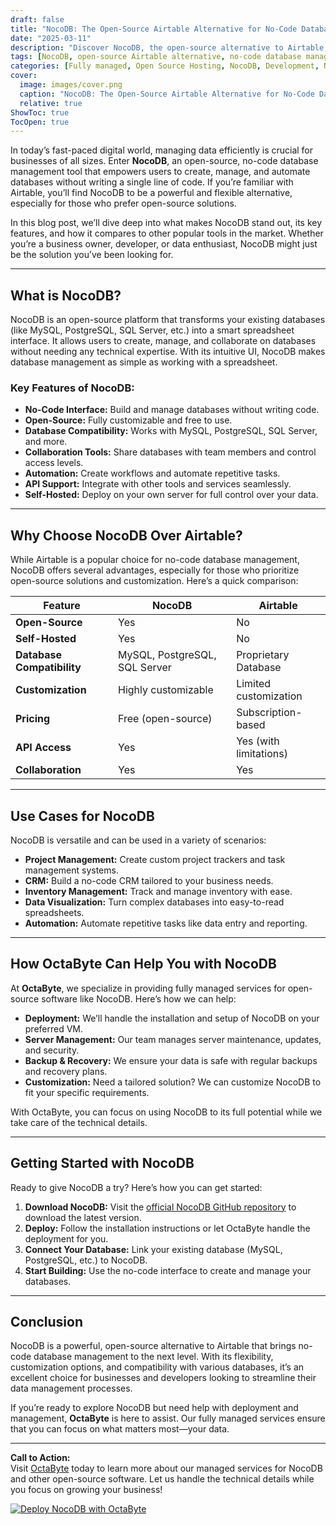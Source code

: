 ```yaml
---
draft: false
title: "NocoDB: The Open-Source Airtable Alternative for No-Code Database Management"
date: "2025-03-11"
description: "Discover NocoDB, the open-source alternative to Airtable, designed for no-code database management. Learn how NocoDB simplifies database creation, collaboration, and automation, and why it’s a game-changer for businesses and developers alike."
tags: [NocoDB, open-source Airtable alternative, no-code database management, open-source database tools, NocoDB vs Airtable, no-code software, database automation, open-source software, OctaByte managed services]
categories: [Fully managed, Open Source Hosting, NocoDB, Development, Nocode Lowcode]
cover:
  image: images/cover.png
  caption: "NocoDB: The Open-Source Airtable Alternative for No-Code Database Management"
  relative: true
ShowToc: true
TocOpen: true
---
```



In today’s fast-paced digital world, managing data efficiently is crucial for businesses of all sizes. Enter **NocoDB**, an open-source, no-code database management tool that empowers users to create, manage, and automate databases without writing a single line of code. If you’re familiar with Airtable, you’ll find NocoDB to be a powerful and flexible alternative, especially for those who prefer open-source solutions.

In this blog post, we’ll dive deep into what makes NocoDB stand out, its key features, and how it compares to other popular tools in the market. Whether you’re a business owner, developer, or data enthusiast, NocoDB might just be the solution you’ve been looking for.

---

## What is NocoDB?

NocoDB is an open-source platform that transforms your existing databases (like MySQL, PostgreSQL, SQL Server, etc.) into a smart spreadsheet interface. It allows users to create, manage, and collaborate on databases without needing any technical expertise. With its intuitive UI, NocoDB makes database management as simple as working with a spreadsheet.

### Key Features of NocoDB:
- **No-Code Interface:** Build and manage databases without writing code.
- **Open-Source:** Fully customizable and free to use.
- **Database Compatibility:** Works with MySQL, PostgreSQL, SQL Server, and more.
- **Collaboration Tools:** Share databases with team members and control access levels.
- **Automation:** Create workflows and automate repetitive tasks.
- **API Support:** Integrate with other tools and services seamlessly.
- **Self-Hosted:** Deploy on your own server for full control over your data.

---

## Why Choose NocoDB Over Airtable?

While Airtable is a popular choice for no-code database management, NocoDB offers several advantages, especially for those who prioritize open-source solutions and customization. Here’s a quick comparison:

| Feature                | NocoDB                          | Airtable                        |
|------------------------|---------------------------------|---------------------------------|
| **Open-Source**        | Yes                             | No                              |
| **Self-Hosted**        | Yes                             | No                              |
| **Database Compatibility** | MySQL, PostgreSQL, SQL Server | Proprietary Database            |
| **Customization**      | Highly customizable             | Limited customization           |
| **Pricing**            | Free (open-source)              | Subscription-based              |
| **API Access**         | Yes                             | Yes (with limitations)          |
| **Collaboration**      | Yes                             | Yes                             |

---

## Use Cases for NocoDB

NocoDB is versatile and can be used in a variety of scenarios:
- **Project Management:** Create custom project trackers and task management systems.
- **CRM:** Build a no-code CRM tailored to your business needs.
- **Inventory Management:** Track and manage inventory with ease.
- **Data Visualization:** Turn complex databases into easy-to-read spreadsheets.
- **Automation:** Automate repetitive tasks like data entry and reporting.

---

## How OctaByte Can Help You with NocoDB

At **OctaByte**, we specialize in providing fully managed services for open-source software like NocoDB. Here’s how we can help:
- **Deployment:** We’ll handle the installation and setup of NocoDB on your preferred VM.
- **Server Management:** Our team manages server maintenance, updates, and security.
- **Backup & Recovery:** We ensure your data is safe with regular backups and recovery plans.
- **Customization:** Need a tailored solution? We can customize NocoDB to fit your specific requirements.

With OctaByte, you can focus on using NocoDB to its full potential while we take care of the technical details.

---

## Getting Started with NocoDB

Ready to give NocoDB a try? Here’s how you can get started:
1. **Download NocoDB:** Visit the [official NocoDB GitHub repository](https://github.com/nocodb/nocodb) to download the latest version.
2. **Deploy:** Follow the installation instructions or let OctaByte handle the deployment for you.
3. **Connect Your Database:** Link your existing database (MySQL, PostgreSQL, etc.) to NocoDB.
4. **Start Building:** Use the no-code interface to create and manage your databases.

---

## Conclusion

NocoDB is a powerful, open-source alternative to Airtable that brings no-code database management to the next level. With its flexibility, customization options, and compatibility with various databases, it’s an excellent choice for businesses and developers looking to streamline their data management processes.

If you’re ready to explore NocoDB but need help with deployment and management, **OctaByte** is here to assist. Our fully managed services ensure that you can focus on what matters most—your data.

---

**Call to Action:**  
Visit [OctaByte](https://octabyte.io) today to learn more about our managed services for NocoDB and other open-source software. Let us handle the technical details while you focus on growing your business!

[![Deploy NocoDB with OctaByte](/images/deploy-on-octabyte.png)](https://octabyte.io/fully-managed-open-source-services/development/nocode-lowcode/nocodb)